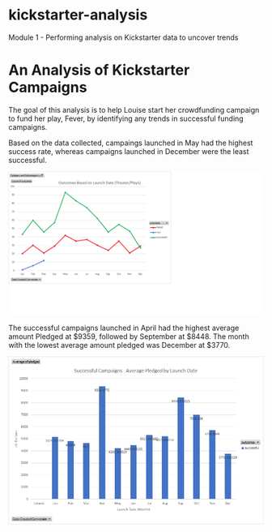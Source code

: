 # kickstarter-analysis
Module 1 - Performing analysis on Kickstarter data to uncover trends
# An Analysis of Kickstarter Campaigns
The goal of this analysis is to help Louise start her crowdfunding campaign to fund her play, Fever, by identifying any trends in successful funding campaigns. 


Based on the data collected, campaings launched in May had the highest success rate, whereas campaigns launched in December were the least successful.

![image_name](https://github.com/lucymccanna/kickstarter-analysis/blob/main/Outcomes%20Based%20on%20Launch%20Date%20-%20Theater-Plays.png)

The successful campaigns launched in April had the highest average amount Pledged at $9359, followed by September at $8448. The month with the lowest average amount pledged was December at $3770.

![image_name](https://github.com/lucymccanna/kickstarter-analysis/blob/main/Average%20Pledged%20by%20Launch%20Date.png)
